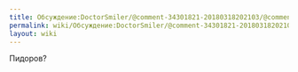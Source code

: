 ```yaml
---
title: Обсуждение:DoctorSmiler/@comment-34301821-20180318202103/@comment-93.84.15.160-20180701054349
permalink: wiki/Обсуждение:DoctorSmiler/@comment-34301821-20180318202103/@comment-93.84.15.160-20180701054349/
layout: wiki
---
```


Пидоров?
